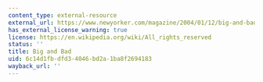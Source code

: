 ```yaml
---
content_type: external-resource
external_url: https://www.newyorker.com/magazine/2004/01/12/big-and-bad
has_external_license_warning: true
license: https://en.wikipedia.org/wiki/All_rights_reserved
status: ''
title: Big and Bad
uid: 6c14d1fb-dfd3-4046-bd2a-1ba8f2694183
wayback_url: ''
---
```

